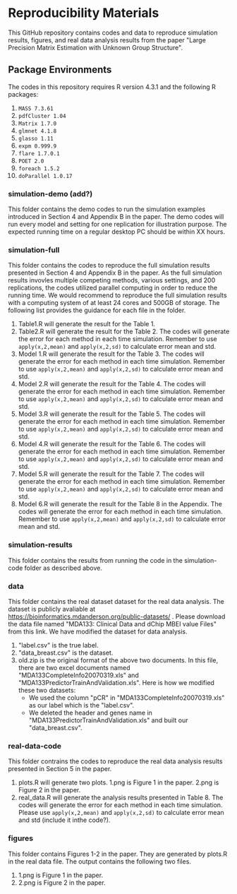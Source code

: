 # Reproducibility Materials

This GitHub repository contains codes and data to reproduce simulation results, figures, and real data analysis results from the paper "Large Precision Matrix Estimation with Unknown Group Structure".



## Package Environments

The codes in this repository requires R version 4.3.1 and the following R packages:

1. ```MASS 7.3.61```
2. ```pdfCluster 1.04```
3. ```Matrix 1.7.0```
4. ```glmnet 4.1.8```
5. ```glasso 1.11```
6. ```expm 0.999.9```
7. ```flare 1.7.0.1```
8. ```POET 2.0```
9. ```foreach 1.5.2```
10. ```doParallel 1.0.17```


### simulation-demo (add?) 

This folder contains the demo codes to run the simulation examples introduced in Section 4 and Appendix B in the paper. The demo codes will run every model and setting for one replication for illustration purpose. The expected running time on a regular desktop PC should be within XX hours. 

### simulation-full  

This folder contains the codes to reproduce the full simulation results presented in Section 4 and Appendix B in the paper. As the full simulation results invovles multiple competing methods, various settings, and 200 replications, the codes utilized  parallel computing in order to reduce the running time. We would recommend to reproduce the full simulation results with a computing system of at least 24 cores and 500GB of storage. The following list provides the guidance for each file in the folder.

1. Table1.R will generate the result for the Table 1.
2. Table2.R will generate the result for the Table 2. The codes will generate the error for each method in each time simulation. Remember to use ```apply(x,2,mean)``` and ```apply(x,2,sd)``` to calculate error mean and std.
3. Model 1.R will generate the result for the Table 3. The codes will generate the error for each method in each time simulation. Remember to use ```apply(x,2,mean)``` and ```apply(x,2,sd)``` to calculate error mean and std.
4. Model 2.R will generate the result for the Table 4. The codes will generate the error for each method in each time simulation. Remember to use ```apply(x,2,mean)``` and ```apply(x,2,sd)``` to calculate error mean and std.
5. Model 3.R will generate the result for the Table 5. The codes will generate the error for each method in each time simulation. Remember to use ```apply(x,2,mean)``` and ```apply(x,2,sd)``` to calculate error mean and std.
6. Model 4.R will generate the result for the Table 6. The codes will generate the error for each method in each time simulation. Remember to use ```apply(x,2,mean)``` and ```apply(x,2,sd)``` to calculate error mean and std.
7. Model 5.R will generate the result for the Table 7. The codes will generate the error for each method in each time simulation. Remember to use ```apply(x,2,mean)``` and ```apply(x,2,sd)``` to calculate error mean and std.
8. Model 6.R will generate the result for the Table 8 in the Appendix. The codes will generate the error for each method in each time simulation. Remember to use ```apply(x,2,mean)``` and ```apply(x,2,sd)``` to calculate error mean and std.


### simulation-results  

This folder contains the results from running the code in the simulation-code folder as described above. 


### data

This folder contains the real dataset dataset for the real data analysis. The dataset is publicly avaliable at  https://bioinformatics.mdanderson.org/public-datasets/ . Please download the data file named "MDA133: Clinical Data and dChip MBEI value Files" from this link. We have modified the dataset for data analysis.

1. "label.csv" is the true label.
2. "data_breast.csv" is the dataset.
3. old.zip is the original format of the above two documents. In this file, there are two excel documents named "MDA133CompleteInfo20070319.xls" and "MDA133PredictorTrainAndValidation.xls". Here is how we modified these two datasets:
    *  We used the column "pCR" in "MDA133CompleteInfo20070319.xls" as our label which is the "label.csv".
    *  We deleted the header and genes name in "MDA133PredictorTrainAndValidation.xls" and built our "data_breast.csv".


### real-data-code  

This folder contrains the codes to reproduce the real data analysis results presented in Section 5 in the paper. 
1. plots.R will generate two plots. 1.png is Figure 1 in the paper. 2.png is Figure 2 in the paper.
2. real_data.R will generate the analysis results presented in Table 8. The codes will generate the error for each method in each time simulation. Please use ```apply(x,2,mean)``` and ```apply(x,2,sd)``` to calculate error mean and std (include it inthe code?).

### figures  

This folder contains Figures 1-2 in the paper. They are generated by plots.R in the real data file. The output contains the following two files.

1. 1.png is Figure 1 in the paper.
2. 2.png is Figure 2 in the paper.
